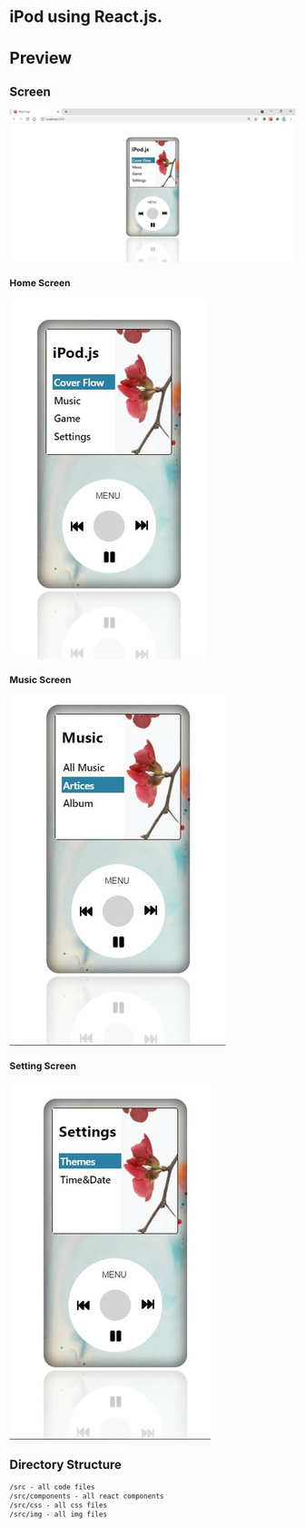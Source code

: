 # iPod using React.js.

# Preview

## Screen

![](src/img/complete.JPG)

### Home Screen

![](src/img/home.JPG)

### Music Screen

![](src/img/music.JPG)

### Setting Screen

![](src/img/settings.JPG)

## Directory Structure

```
/src - all code files
/src/components - all react components
/src/css - all css files
/src/img - all img files
```

